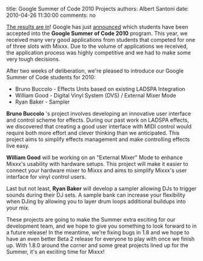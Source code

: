 title: Google Summer of Code 2010 Projects
authors: Albert Santoni
date: 2010-04-26 11:30:00
comments: no

[The results are in](http://socghop.appspot.com/gsoc/org/home/google/gsoc2010/mixxx)!
Google has just [announced](http://socghop.appspot.com/gsoc/org/home/google/gsoc2010/mixxx) which students have been accepted into the **Google Summer of Code 2010** program.
This year, we received many very good applications from students that competed for one of three slots with Mixxx.
Due to the volume of applications we received, the application process was highly competitive and we had to make some very tough decisions.

After two weeks of deliberation, we're pleased to introduce our Google Summer of Code students for 2010:

- Bruno Buccolo - Effects Units based on existing LADSPA Integration
- William Good - Digital Vinyl System (DVS) / External Mixer Mode
- Ryan Baker - Sampler

**Bruno Buccolo** 's project involves developing an innovative user interface and control scheme for effects.
During our past work on LADSPA effects, we discovered that creating a good user interface with MIDI control would require both more effort and clever thinking than we anticipated.
This project aims to simplify effects management and make controlling effects live easy.

**William Good** will be working on an "External Mixer" Mode to enhance Mixxx's usability with hardware setups.
This project will make it easier to connect your hardware mixer to Mixxx and aims to simplify Mixxx's user interface for vinyl control users.

Last but not least, **Ryan Baker** will develop a sampler allowing DJs to trigger sounds during their DJ sets.
A sample bank can increase your flexibility when DJing by allowing you to layer drum loops additional buildups into your mix.

These projects are going to make the Summer extra exciting for our development team, and we hope to give you something to look forward to in a future release! In the meantime, we're fixing bugs in 1.8 and we hope to have an even better Beta 2 release for everyone to play with once we finish up.
With 1.8.0 around the corner and some great projects lined up for the Summer, it's an exciting time for Mixxx!
